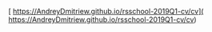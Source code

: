 [ https://AndreyDmitriew.github.io/rsschool-2019Q1-cv/cv]( https://AndreyDmitriew.github.io/rsschool-2019Q1-cv/cv)
